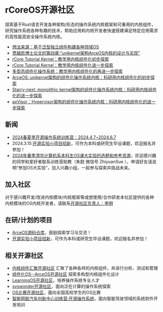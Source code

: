 <!--

**Here are some ideas to get you started:**

🙋‍♀️ A short introduction - what is your organization all about?
🌈 Contribution guidelines - how can the community get involved?
👩‍💻 Useful resources - where can the community find your docs? Is there anything else the community should know?
🍿 Fun facts - what does your team eat for breakfast?
🧙 Remember, you can do mighty things with the power of [Markdown](https://docs.github.com/github/writing-on-github/getting-started-with-writing-and-formatting-on-github/basic-writing-and-formatting-syntax)
-->
# rCoreOS开源社区
探索基于Rust语言开发各种架构/形态的操作系统内核框架和可重用的内核组件，研究操作系统各种有趣的技术，帮助应用和内核开发者快速搭建满足特定应用需求的高性能高安全操作系统内核。

- [想法来源：基于泛型独立组件构建各种领域OS](https://github.com/chyyuu/thoughts/blob/main/tangram-oskits.md)
- [贾越凯博士论文的第四章:“unikernel架构ArceOS内核的设计与实现”](https://github.com/rcore-os/arceos/wiki/docs/main-20240524-62-91.pdf)
- [rCore Tutorial Kernel：教学用内核组件化初步探索](https://github.com/rcore-os/rCore-Tutorial-in-single-workspace)
- [rCore Tutorial Kernel：教学用内核组件化进一步探索](https://github.com/crates-rcore-in-single-workspace)
- [多型态组件化操作系统：教学用内核组件化的再进一步探索](https://opencamp.cn/os2edu/camp/2024fall/stage/3)
- [ArceOS: unikernel架构的组件化操作系统内核：科研用内核组件化的初步探索](https://github.com/arceos-org/arceos)
- [Starry-next: monolithic kernel架构的组件化操作系统内核：科研用内核组件化的进一步探索](https://github.com/oscomp/starry-next)
- [axVisor：Hypervisor架构的组件化操作系统内核：科研用内核组件化的进一步探索](https://github.com/arceos-hypervisor/axvisor)

## 新闻
- [2024春夏季开源操作系统训练营：2024.4.7~2024.6.7](https://github.com/LearningOS/rust-based-os-comp2024)
- 2024.3.15:[开源实验小项目招新](https://github.com/orgs/rcore-os/discussions/categories/ideas)，可作为本科或研究生毕设课题，欢迎报名并参加！
- [2024年春季清华计算机系本科生OS课大实验的选题和参考资源](https://github.com/LearningOS/os-lectures/blob/master/oslabs/biglab-relatedinfo.md)，欢迎感兴趣的同学和爱好者联系训练营助教（朱懿 微信号 ZhiyuanSue ），申请好友请说明“参加OS大实验”，加入兴趣小组，一起参与探索并挑战未来。
  
## 加入社区
对于感兴趣开发/改进内核模块/内核框架等或想使用/合作研发本社区提供的各种内核模块的OS内核开发者，请联系[开源社区负责人：李明](https://github.com/LearningOS/rust-based-os-comp2023#%E5%BC%80%E6%BA%90%E7%A4%BE%E5%8C%BA%E8%B4%9F%E8%B4%A3%E4%BA%BA)

## 在研/计划的项目
- [ArceOS源码仓库](https://github.com/rcore-os/arceos)，鼓励探索学习与交流！
- [开源实验小项目招新](https://github.com/orgs/rcore-os/discussions/categories/ideas)，可作为本科或研究生毕设课题，欢迎报名并参加！

## 相关开源社区
- [内核组件汇聚开源社区](https://github.com/kern-crates) 汇聚了各种各样的内核组件，并进行分析、测试和管理
- [组件化OS--ArceOS开源社区](https://github.com/arceos-org/arceos) 探索多构型内核组件化设计
- [LearningOS开源社区](https://github.com/learningos)，培养操作系统专业人才
- [syswonder开源社区](https://syswonder.org/)，面向泛在计算的操作系统探索
- [OS比赛开源社区](https://github.com/oscomp)，面向全国高校学生的OS比赛
- [智能网联汽车创新中心训练营:开源操作系统](https://github.com/cicvedu)，面向智能驾驶领域的系统软件开发培训
